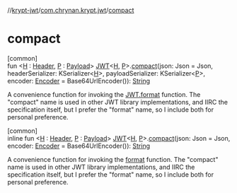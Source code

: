 //[krypt-jwt](../../index.md)/[com.chrynan.krypt.jwt](index.md)/[compact](compact.md)

# compact

[common]\
fun &lt;[H](compact.md) : [Header](-header/index.md), [P](compact.md) : [Payload](-payload/index.md)&gt; [JWT](-j-w-t/index.md)&lt;[H](compact.md), [P](compact.md)&gt;.[compact](compact.md)(json: Json = Json, headerSerializer: KSerializer&lt;[H](compact.md)&gt;, payloadSerializer: KSerializer&lt;[P](compact.md)&gt;, encoder: [Encoder](../../../krypt-encoding/krypt-encoding/com.chrynan.krypt.encoding/-encoder/index.md) = Base64UrlEncoder()): [String](https://kotlinlang.org/api/latest/jvm/stdlib/kotlin/-string/index.html)

A convenience function for invoking the [JWT.format](-j-w-t/format.md) function. The &quot;compact&quot; name is used in other JWT library implementations, and IIRC the specification itself, but I prefer the &quot;format&quot; name, so I include both for personal preference.

[common]\
inline fun &lt;[H](compact.md) : [Header](-header/index.md), [P](compact.md) : [Payload](-payload/index.md)&gt; [JWT](-j-w-t/index.md)&lt;[H](compact.md), [P](compact.md)&gt;.[compact](compact.md)(json: Json = Json, encoder: [Encoder](../../../krypt-encoding/krypt-encoding/com.chrynan.krypt.encoding/-encoder/index.md) = Base64UrlEncoder()): [String](https://kotlinlang.org/api/latest/jvm/stdlib/kotlin/-string/index.html)

A convenience function for invoking the [format](format.md) function. The &quot;compact&quot; name is used in other JWT library implementations, and IIRC the specification itself, but I prefer the &quot;format&quot; name, so I include both for personal preference.
